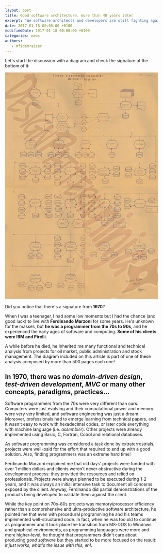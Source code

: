 ```yaml
---
layout: post
title: Good software architecture, more than 40 years later
excerpt: "We software architects and developers are still fighting against a plethora of just works software companies. Why?"
date: 2017-01-18 00:00:00 +0100
modifiedDate: 2017-01-18 00:00:00 +0100
categories: news
authors: 
   - mfidemraizer
---
```


Let's start the discussion with a diagram and check the signature at the bottom of it:

![](/img/news/good-software-architecture-more-than-40-years-later/old-diagram.jpg)

Did you notice that there's a signature from **1970**? 

When I was a teenager, I had some low moments but I had the chance (and good luck) to live with **Ferdinando Marzoni** for some years. He's unknown for the masses, but **he was a programmer from the 70s to 90s**, and he experienced the early ages of software and computing. **Some of his clients were IBM and Pirelli**.

A while before he died, he inherited me many functional and technical analysis from projects for oil market, public administration and stock management. The diagram included on this article is part of one of these analysis composed by more than 500 pages each one!

## In 1970, there was no *domain-driven design*, *test-driven development*, *MVC* or many other concepts, paradigms, practices...

Software programmers from the 70s were very different than ours. Computers were just evolving and their computational power and memory were very very limited, and software engineering was just a dream. Moreover, professionals had to emerge learning from technical papers, and it wasn't easy to work with hexadecimal codes, or later code everything with machine language (i.e. *assembler*). Other projects were already implemented using Basic, C, Fortran, Cobol and relational databases.

As software programming was considered a task done by extraterrestrials, projects were well-paid for the effort that required to end up with a good solution. Also, finding programmers was an extreme hard time!

Ferdinando Marzoni explained me that old days' projects were funded with over 1 million dollars and clients weren't never obstructive during the development process: they provided the resources and relied on professionals. Projects were always planned to be executed during 1-2 years, and it was always an initial intensive task to document all concerns exposed by the client. Anyway, Ferdinando did partial demonstrations of the products being developed to validate them against the client.

While the key point on 70s-80s projects was memory/processor efficiency rather than a comprehensive and ultra-productive software architecture, he pointed me that even with procedural programming he and his teams implemented well-structured code. In fact, when he was too old to continue as programmer and it took place the transition from MS-DOS to Windows and graphical environments, as programming languages were more and more higher-level, he thought that programmers didn't care about producing *good software* but they started to be more focused on the result: *it just works, what's the issue with this, eh!*.

